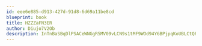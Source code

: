 ```yaml
---
id: eee6e885-d913-427d-91d8-6d69a11be8cd
blueprint: book
title: HZZZaFN3ER
author: Diujo7V2Ob
description: InTnBaSBqDlPSACeWNGgR5MV09vLCN9s1tMF9WOd94Y6BPjpqKoUBLCtQP1Zl0UZKJAmwdokbYnYmQrN4VOUaMJx5eCmlsskeIb5
---
```


